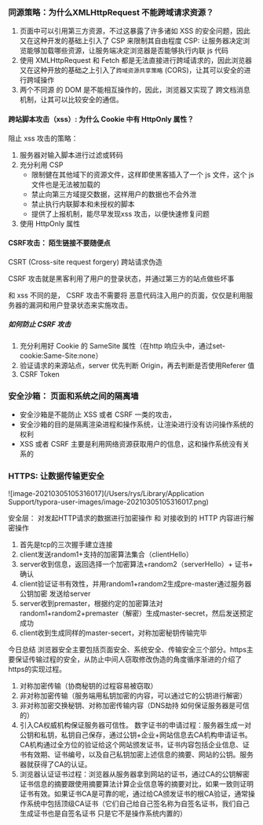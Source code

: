 ### 同源策略：为什么XMLHttpRequest 不能跨域请求资源？

1.  页面中可以引用第三方资源，不过这暴露了许多诸如 XSS 的安全问题，因此又在这种开发的基础上引入了 CSP 来限制其自由程度
   CSP:  让服务器决定浏览能够加载哪些资源，让服务端决定浏览器是否能够执行内联 js 代码
2. 使用 XMLHttpRequest 和 Fetch 都是无法直接进行跨域请求的，因此浏览器又在这种开放的基础之上引入了`跨域资源共享策略` (CORS)，让其可以安全的进行跨域操作
3. 两个不同源 的 DOM 是不能相互操作的，因此，浏览器又实现了 跨文档消息机制，让其可以比较安全的通信。

#### 跨站脚本攻击（xss）:  为什么 Cookie 中有 HttpOnly 属性？

阻止 xss 攻击的策略：

1. 服务器对输入脚本进行过滤或转码
2. 充分利用 CSP 
   - 限制健在其他域下的资源文件，这样即使黑客插入了一个 js 文件，这个 js 文件也是无法被加载的
   - 禁止向第三方域提交数据，这样用户的数据也不会外泄
   - 禁止执行内联脚本和未授权的脚本
   - 提供了上报机制，能尽早发现xss 攻击，以便快速修复问题
3. 使用 HttpOnly 属性



#### CSRF攻击： 陌生链接不要随便点

CSRT (Cross-site request forgery)   跨站请求伪造

CSRF  攻击就是黑客利用了用户的登录状态，并通过第三方的站点做些坏事

和 xss 不同的是， CSRF 攻击不需要将 恶意代码注入用户的页面，仅仅是利用服务器的漏洞和用户登录状态来实施攻击。

##### 如何防止 CSRF 攻击

1. 充分利用好 Cookie 的 SameSite 属性（在http 响应头中，通过set-cookie:Same-Site:none）
2. 验证请求的来源站点，server 优先判断 Origin，再去判断是否使用Referer 值
3. CSRF Token

### 安全沙箱： 页面和系统之间的隔离墙

- 安全沙箱是不能防止 XSS 或者 CSRF 一类的攻击，
- 安全沙箱的目的是隔离渲染进程和操作系统，让渲染进行没有访问操作系统的权利
- XSS 或者 CSRF 主要是利用网络资源获取用户的信息，这和操作系统没有关系的

### HTTPS: 让数据传输更安全

![image-20210305105316017](/Users/rys/Library/Application Support/typora-user-images/image-20210305105316017.png)

安全层： 对发起HTTP请求的数据进行加密操作 和 对接收到的 HTTP 内容进行解密操作

1. 首先是tcp的三次握手建立连接
2. client发送random1+支持的加密算法集合（clientHello）
3. server收到信息，返回选择一个加密算法+random2（serverHello）+ 证书+ 确认
4. client验证证书有效性，并用random1+random2生成pre-master通过服务器公钥加密 发送给server
5. server收到premaster，根据约定的加密算法对random1+random2+premaster（解密）生成master-secret，然后发送预定成功
6. client收到生成同样的master-secert，对称加密秘钥传输完毕

今日总结
浏览器安全主要包括页面安全、系统安全、传输安全三个部分。https主要保证传输过程的安全，从防止中间人窃取修改伪造的角度循序渐进的介绍了https的实现过程。

1. 对称加密传输（协商秘钥的过程容易被窃取）
2. 非对称加密传输（服务端用私钥加密的内容，可以通过它的公钥进行解密）
3. 非对称加密交换秘钥、对称加密传输内容（DNS劫持 如何保证服务器是可信的）
4. 引入CA权威机构保证服务器可信性。
   数字证书的申请过程：服务器生成一对公钥和私钥，私钥自己保存，通过公钥+企业+网站信息去CA机构申请证书。CA机构通过全方位的验证给这个网站颁发证书，证书内容包括企业信息、证书有效期、证书编号，以及自己私钥加密上述信息的摘要、网站的公钥。服务器就获得了CA的认证。
5. 浏览器认证证书过程：浏览器从服务器拿到网站的证书，通过CA的公钥解密证书信息的摘要跟使用摘要算法计算企业信息等的摘要对比，如果一致则证明证书有效。如果证书CA是可靠的呢，通过给CA颁发证书的根CA验证，通常操作系统中包括顶级CA证书（它们自己给自己签名称为自签名证书，我们自己生成证书也是自签名证书 只是它不是操作系统内置的）